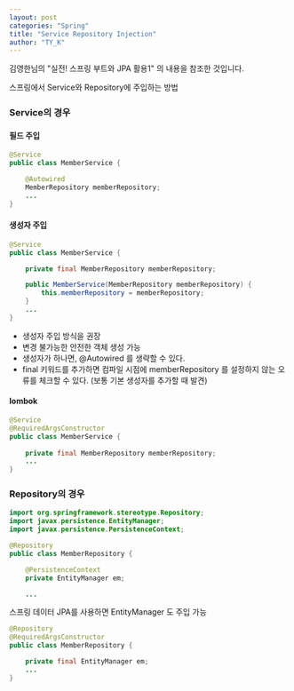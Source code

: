 ```yaml
---
layout: post
categories: "Spring"
title: "Service Repository Injection"
author: "TY_K"
---
```


김영한님의 "실전! 스프링 부트와 JPA 활용1" 의 내용을 참조한 것입니다.

스프링에서 Service와 Repository에 주입하는 방법

### Service의 경우

#### 필드 주입
```java
@Service
public class MemberService {

    @Autowired
    MemberRepository memberRepository;
    ...
}

```

#### 생성자 주입
```java
@Service
public class MemberService {

    private final MemberRepository memberRepository;

    public MemberService(MemberRepository memberRepository) {
        this.memberRepository = memberRepository;
    }
    ... 
}
```
- 생성자 주입 방식을 권장
- 변경 불가능한 안전한 객체 생성 가능
- 생성자가 하나면, @Autowired 를 생략할 수 있다.
- final 키워드를 추가하면 컴파일 시점에 memberRepository 를 설정하지 않는 오류를 체크할 수 있다. (보통 기본 생성자를 추가할 때 발견)

#### lombok
```java
@Service
@RequiredArgsConstructor
public class MemberService {
    
    private final MemberRepository memberRepository;
    ... 
}
```

### Repository의 경우

```java
import org.springframework.stereotype.Repository;
import javax.persistence.EntityManager;
import javax.persistence.PersistenceContext;

@Repository
public class MemberRepository {

    @PersistenceContext
    private EntityManager em;

    ...

```

스프링 데이터 JPA를 사용하면 EntityManager 도 주입 가능

```java
@Repository
@RequiredArgsConstructor
public class MemberRepository {

    private final EntityManager em;
    ... 
}

```

